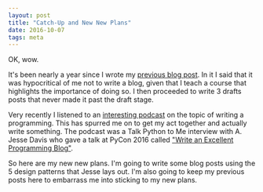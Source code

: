 ```yaml
---
layout: post
title: "Catch-Up and New New Plans"
date: 2016-10-07
tags: meta
---
```


OK, wow.

It's been nearly a year since I wrote my [previous blog post](/blog/2015/11/23/catch_up_and_new_plans/). In it I said that it was hypocritical of me not to write a blog, given that I teach a course that highlights the importance of doing so. I then proceeded to write 3 drafts posts that never made it past the draft stage.

Very recently I listened to an [interesting podcast](https://talkpython.fm/episodes/show/69/write-an-excellent-programming-blog) on the topic of writing a programming. This has spurred me on to get my act together and actually write something. The podcast was a Talk Python to Me interview with A. Jesse Davis who gave a talk at PyCon 2016 called ["Write an Excellent Programming Blog"](https://emptysqua.re/blog/the-write-an-excellent-programming-blog-page/).

So here are my new new plans. I'm going to write some blog posts using the 5 design patterns that Jesse lays out. I'm also going to keep my previous posts here to embarrass me into sticking to my new plans.